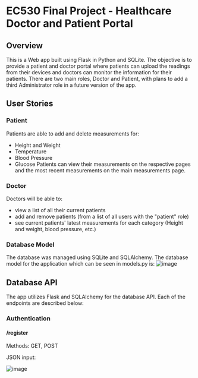 #  EC530 Final Project - Healthcare Doctor and Patient Portal

## Overview
This is a Web app built using Flask in Python and SQLite. The objective is to provide a patient and doctor portal where patients can upload the readings from their devices and doctors can monitor the information for their patients. There are two main roles, Doctor and Patient, with plans to add a third Administrator role in a future version of the app.

## User Stories

### Patient
Patients are able to add and delete measurements for:
- Height and Weight
- Temperature
- Blood Pressure
- Glucose
Patients can view their measurements on the respective pages and the most recent measurements on the main measurements page.

### Doctor
Doctors will be able to:
- view a list of all their current patients
- add and remove patients (from a list of all users with the "patient" role)
- see current patients' latest measurements for each category (Height and weight, blood pressure, etc.)

### Database Model
The database was managed using SQLite and SQLAlchemy. The database model for the application which can be seen in models.py is:
![image](https://user-images.githubusercontent.com/13345034/171961362-c91463ac-ac6b-474b-abc1-17fab8d0fcc6.png)


## Database API
The app utilizes Flask and SQLAlchemy for the database API. Each of the endpoints are described below:

### Authentication

#### /register
Methods: GET, POST

JSON input:

![image](https://user-images.githubusercontent.com/13345034/171964198-67e07bd9-b13c-4727-82c1-c3f054a1eab0.png)

